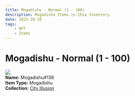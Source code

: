```yaml
---
title: Mogadishu - Normal (1 - 100)
description: Mogadishu Items in Chia Inventory
date: 2022-10-10
tags:
    - NFT
    - Items
---
```


# Mogadishu - Normal (1 - 100)
<div class="item_thumbnail">
<img loading="lazy" src="https://cq655f63rrt2sswslg5volia4lcc3atsbs72ibrekuadijfh.arweave.net/FD3el9uMZ6lK0lm7V_y0A4sQtgnIMv6QGJFUANCS-nY"><br/>
<div><strong>Name:</strong> Mogadishu#136</div>
<div><strong>Item Type:</strong> Mogadishu</div>
<div><strong>Collection:</strong> <a href="https://www.spacescan.io/xch/nft/collection/col1lend2dcn558km4wcwta4xnkfv3xpcmlp9kyt0m909emvfxechlyqdl5ndg">City Illusion</a></div>
</div>

